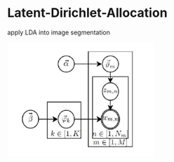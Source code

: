 # Latent-Dirichlet-Allocation
apply LDA into image segmentation

![image](https://github.com/yuxi120407/Latent-Dirichlet-Allocation/raw/master/image/lda.PNG)
